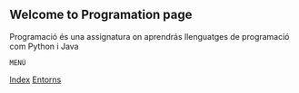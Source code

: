 ## Welcome to Programation page

Programació és una assignatura on aprendrás llenguatges de programació com Python i Java

    MENÚ
[Index](index.md)
[Entorns](entorns.md)